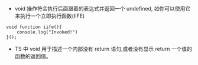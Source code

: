 - void 操作符会执行后面跟着的表达式并返回一个 undefined, 如你可以使用它来执行一个立即执行函数(IIFE)

```
void function iife(){
    console.log("Invoked!")
}();

```

- TS 中 void 用于描述一个内部没有 return 语句,或者没有显示 return 一个值的函数的返回值。
